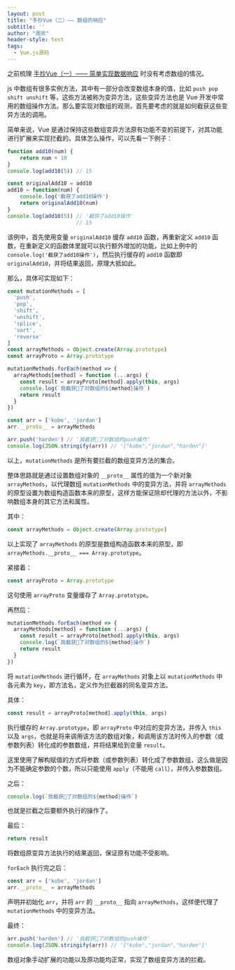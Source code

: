 ```yaml
---
layout: post
title: "手抄Vue（二）—— 数组的响应"
subtitle: ''
author: "周欢"
header-style: text
tags:
  - Vue.js源码
---
```


之前梳理 [手抄Vue（一）—— 简单实现数据响应](https://zhou-huan.github.io/2018/11/04/learn-vue-source-code1/) 时没有考虑数组的情况。

js 中数组有很多实例方法，其中有一部分会改变数组本身的值，比如 `push pop shift unshift` 等，这些方法被称为变异方法，这些变异方法也是 Vue 开发中常用的数组操作方法。那么要实现对数组的观测，首先要考虑的就是如何截获这些变异方法的调用。

简单来说，Vue 是通过保持这些数组变异方法原有功能不变的前提下，对其功能进行扩展来实现拦截的。具体怎么操作，可以先看一下例子：
```js
function add10(num) {
    return num + 10
}
console.log(add10(5)) // 15

const originalAdd10 = add10
add10 = function(num) {
    console.log('截获了add10操作')
    return originalAdd10(num)
}
console.log(add10(5)) // '截获了add10操作'
                      // 15
```
该例中，首先使用变量 `originalAdd10` 缓存 `add10` 函数，再重新定义 `add10` 函数，在重新定义的函数体里就可以执行额外增加的功能，比如上例中的 `console.log('截获了add10操作')`，然后执行缓存的 `add10` 函数即 `originalAdd10`，并将结果返回，原理大抵如此。

那么，具体可实现如下：
```js
const mutationMethods = [
  'push',
  'pop',
  'shift',
  'unshift',
  'splice',
  'sort',
  'reverse'
]
const arrayMethods = Object.create(Array.prototype)
const arrayProto = Array.prototype

mutationMethods.forEach(method => {
  arrayMethods[method] = function (...args) {
    const result = arrayProto[method].apply(this, args)
    console.log(`我截获了对数组的${method}操作`)
    return result
  }
})

const arr = ['kobe', 'jordan']
arr.__proto__ = arrayMethods

arr.push('harden') // '我截获了对数组的push操作'
console.log(JSON.stringify(arr)) // '["kobe","jordan","harden"]'
```
以上，`mutationMethods` 是所有要拦截的数组变异方法的集合。

整体思路就是通过设置数组对象的 `__proto__` 属性的值为一个新对象 `arrayMethods`，以代理数组 `mutationMethods` 中的变异方法，并将 `arrayMethods` 的原型设置为数组构造函数本来的原型，这样方能保证除却代理的方法以外，不影响数组本身的其它方法和属性。

其中：
```js
const arrayMethods = Object.create(Array.prototype)
```
以上实现了 `arrayMethods` 的原型是数组构造函数本来的原型，即 `arrayMethods.__proto__ === Array.prototype`。

紧接着：
```js
const arrayProto = Array.prototype
```
这句使用 `arrayProto` 变量缓存了 `Array.prototype`。

再然后：
```js
mutationMethods.forEach(method => {
  arrayMethods[method] = function (...args) {
    const result = arrayProto[method].apply(this, args)
    console.log(`我截获了对数组的${method}操作`)
    return result
  }
})
```
将 `mutationMethods` 进行循环，在 `arrayMethods` 对象上以 `mutationMethods` 中各元素为 `key`，即方法名，定义作为拦截器的同名变异方法。

具体：
```js
const result = arrayProto[method].apply(this, args)
```
执行缓存的 `Array.prototype`，即 `arrayProto` 中对应的变异方法，并传入 `this` 以及 `args`，也就是将来调用该方法的数组对象，和调用该方法时传入的参数（或参数列表）转化成的参数数组，并将结果给到变量 `result`。

这里使用了解构赋值的方式将参数（或参数列表）转化成了参数数组，这么做是因为不能确定参数的个数，所以只能使用 `apply`（不能用 `call`），并传入参数数组。

之后：
```js
console.log(`我截获了对数组的${method}操作`)
```
也就是拦截之后要额外执行的操作了。

最后：
```js
return result
```
将数组原变异方法执行的结果返回，保证原有功能不受影响。

`forEach` 执行完之后：
```js
const arr = ['kobe', 'jordan']
arr.__proto__ = arrayMethods
```
声明并初始化 `arr`，并将 `arr` 的 `__proto__` 指向 `arrayMethods`，这样便代理了 `mutationMethods` 中的变异方法。

最终：
```js
arr.push('harden') // '我截获了对数组的push操作'
console.log(JSON.stringify(arr)) // '["kobe","jordan","harden"]'
```
数组对象手动扩展的功能以及原功能均正常，实现了数组变异方法的拦截。